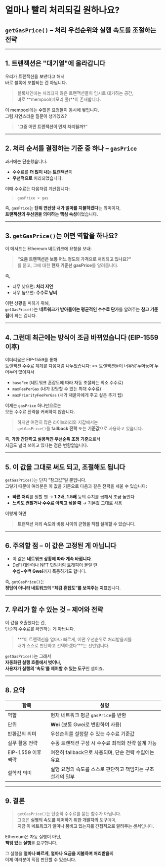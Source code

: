 # 얼마나 빨리 처리되길 원하나요?

## `getGasPrice()` – 처리 우선순위와 실행 속도를 조절하는 전략

---

## 1. 트랜잭션은 "대기열"에 올라갑니다

우리가 트랜잭션을 보낸다고 해서  
바로 블록에 포함되는 건 아닙니다.

> 블록체인에는 처리되지 않은 트랜잭션들이 임시로 대기하는 공간,  
> 바로 **mempool(메모리 풀)**이 존재합니다.

이 mempool에는 수많은 요청들이 동시에 쌓입니다.  
그럼 자연스러운 질문이 생기겠죠?

> “**그중 어떤 트랜잭션이 먼저 처리될까?**”

---

## 2. 처리 순서를 결정하는 기준 중 하나 – `gasPrice`

과거에는 단순했습니다.

- 수수료를 **더 많이 내는 트랜잭션**이
- **우선적으로** 처리되었습니다.

이때 수수료는 다음처럼 계산됩니다:

> `gasPrice × gas`

즉, `gasPrice`는 **단위 연산당 내가 얼마를 지불하겠다**는 의미이자,  
**트랜잭션의 우선권을 의미하는 핵심 속성**이었습니다.

---

## 3. `getGasPrice()`는 어떤 역할을 하나요?

이 메서드는 Ethereum 네트워크에 요청을 보내:

> **“요즘 트랜잭션은 보통 어느 정도의 가격으로 처리되고 있나요?”**  
> 를 묻고, 그에 대한 **현재 기준선 gasPrice**를 알려줍니다.

즉,

- 너무 낮으면: **처리 지연**
- 너무 높으면: **수수료 낭비**

이런 상황을 피하기 위해,  
`getGasPrice()`는 **네트워크가 받아들이는 평균적인 수수료 단가**를 알려주는 **참고 기준점**이 되는 겁니다.

---

## 4. 그런데 최근에는 방식이 조금 바뀌었습니다 (EIP-1559 이후)

이더리움은 EIP-1559를 통해  
트랜잭션 수수료 체계를 다음처럼 나누었습니다:
=> 트랜잭션들이 너무넘'누머눙머'누머누머 많아져서

- `baseFee` (네트워크 혼잡도에 따라 자동 조절되는 최소 수수료)
- `maxFeePerGas` (내가 감당할 수 있는 최대 수수료)
- `maxPriorityFeePerGas` (내가 채굴자에게 주고 싶은 추가 팁)

이제는 `gasPrice` 하나만으로는  
모든 수수료 전략을 커버하지 않습니다.

> 하지만 여전히 많은 라이브러리와 지갑에서는  
> `getGasPrice()`를 **fallback 전략** 또는 **기준값**으로 사용하고 있습니다.

즉, **가장 간단하고 실용적인 우선순위 조정 기준**으로서  
지금도 널리 쓰이고 있다는 점은 변함없습니다.

---

## 5. 이 값을 그대로 써도 되고, 조절해도 됩니다

`getGasPrice()`는 단지 “참고값”일 뿐입니다.  
그렇기 때문에 여러분은 이 값을 기준으로 다음과 같은 전략을 세울 수 있습니다:

- **빠른 처리**를 원할 땐 → **1.2배, 1.5배** 등의 수치를 곱해서 조금 높인다
- **느려도 괜찮거나 수수료 아끼고 싶을 때** → 기본값 그대로 사용

이렇게 하면

> **트랜잭션 처리 속도와 비용 사이의 균형을 직접 설계할 수 있습니다.**

---

## 6. 주의할 점 – 이 값은 고정된 게 아닙니다

- 이 값은 **네트워크 상황에 따라 계속 바뀝니다**.
- DeFi 대란이나 NFT 민팅처럼 트래픽이 몰릴 땐  
  **수십~수백 Gwei**까지 폭등하기도 합니다.

즉, `getGasPrice()`는  
**정답이 아니라 네트워크의 “체감 혼잡도”를 보여주는 지표**입니다.

---

## 7. 우리가 할 수 있는 것 – 제어와 전략

이 값을 호출했다는 건,  
단순히 수수료를 확인하는 게 아닙니다.

> **“이 트랜잭션을 얼마나 빠르게, 어떤 우선순위로 처리받을지를  
> 내가 스스로 판단하고 선택하겠다”**는 선언입니다.

`getGasPrice()`는 그래서  
**자동화된 실행 흐름에서 벗어나,  
사용자가 실행의 ‘속도’를 제어할 수 있는 도구**인 셈이죠.

---

## 8. 요약

| 항목               | 설명                                                         |
| ------------------ | ------------------------------------------------------------ |
| 역할               | 현재 네트워크 평균 `gasPrice`를 반환                         |
| 단위               | **Wei** (보통 Gwei로 변환하여 사용)                          |
| 반환값의 의미      | 우선순위를 설정할 수 있는 수수료 기준값                      |
| 실무 활용 전략     | 수동 트랜잭션 구성 시 수수료 최적화 전략 설계 가능           |
| EIP-1559 이후 맥락 | 여전히 fallback으로 사용되며, 단순 전략 수립에는 유효        |
| 철학적 의미        | 실행 요청의 속도를 스스로 판단하고 책임지는 구조 설계의 일부 |

---

## 9. 결론

> `getGasPrice()`는 단순히 수수료를 묻는 함수가 아닙니다.  
> 그것은 **실행의 속도를 제어하기 위한 개발자의 도구**이며,  
> **지금 이 네트워크가 얼마나 붐비고 있는지를 간접적으로 알려주는 센서**입니다.

Ethereum은 자동 실행이 아닌,  
**책임 있는 실행**을 요구합니다.

그 실행을 **얼마나 빠르게, 얼마나 요금을 지불하며 처리받을지**  
이제 여러분이 직접 판단할 수 있습니다.
